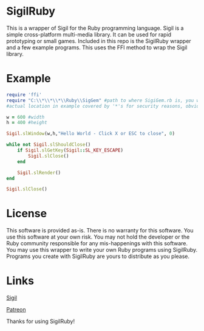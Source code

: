 # SigilRuby
This is a wrapper of Sigil for the Ruby programming language. Sigil is a simple cross-platform multi-media library. It can be used for rapid prototyping or small games. Included in this repo is the SigilRuby wrapper and a few example programs. This uses the FFI method to wrap the Sigil library.

# Example

```Ruby
require 'ffi'
require "C:\\*\\*\\*\\Ruby\\SigGem" #path to where SigiGem.rb is, you will need to provide the full path when using Windows
#actual location in example covered by '*'s for security reasons, obviously!

w = 600 #width
h = 400 #height

Sigil.slWindow(w,h,"Hello World - Click X or ESC to close", 0)

while not Sigil.slShouldClose() 
	if Sigil.slGetKey(Sigil::SL_KEY_ESCAPE) 
		Sigil.slClose()
	end

	Sigil.slRender()
end

Sigil.slClose()
```

# License
This software is provided as-is. There is no warranty for this software. You use this software at your own risk. You may not hold the developer or the Ruby community responsible for any mis-happenings with this software. You may use this wrapper to write your
own Ruby programs using SigilRuby. Programs you create with SigilRuby are yours to distribute as you please. 

# Links
[Sigil](http://www.libsigil.com/)

[Patreon](https://www.patreon.com/CrazyVikingGamer)

Thanks for using SigilRuby!
